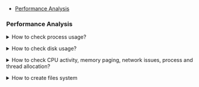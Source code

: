 - [Performance Analysis](#performance-analysis)
### Performance Analysis
<details>
<summary>How to check process usage?</summary><br><b>

pidstat
</b></details>

<details>
<summary>How to check disk usage?</summary><br><b>

  `iostat -xz 1`
</b></details>

<details>
<summary>How to check CPU activity, memory paging, network issues, process and thread allocation?</summary><br><b>

` 1) Check under /var/log/sysstat if the data is collected or not 
  2) If not collecting then check if the system stat is installed you can install by  $sudo apt  install sysstat
  3) Edit the file /etc/default/sysstat file  and change ENABLED="true"
  4) restat the sysstat using $systemctl restat sysstat
  5) Check the files under  /var/log/sysstat/ where data will be collected. (Note: This may consume disk space regular monitoring is required)
  6) Use the command $sar -n TCP.ETCP  1 to check tcp.ETCP live data. playaround with $sar for command for multiple uses.
`
</b></details>

<details>
<summary>How to create files system</summary><br><b>
mkdir -p /root/filename

pvcreate  /dev/diskname

vgcreate vg_name /dev/diskname

lvcreate -L +330G -n lv_name vg_name

lvcreate  -l 100%FREE -n lv_name vg_name

mkfs.xfs /dev/diskname

 vim /etc/fstab
 /dev/diskname  /root/filename  xfs defaults    0   0
</b>
</details>



